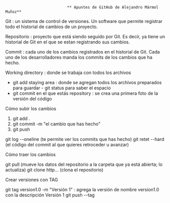                                ** Apuntes de GitHub de Alejandro Mármol Muñoz**

Git : un sistema de control de versiones. Un software que permite registrar todo el historial de cambios de un proyecto.

Repositorio : proyecto que está siendo seguido por Git. Es decir, ya tiene un historial de Git en el que se estan registrando sus cambios.

Commit : cada uno de los cambios registrados en el historial de Git. Cada uno de los desarrolladores manda los commits de los cambios que ha hecho.

Working directory : donde se trabaja con todos los archivos 
  - git add
staying area : donde se agregan todos los archivos preparados para guardar       - git status para saber el espacio 
  - git commit                                                                     en el que estás
repository :  se crea una primera foto de la versión del código


Cómo subir los cambios
1. git add .
2. git commit -m "el cambio que has hecho"
3. git push

git log --oneline (te permite ver los commits que has hecho)
git retet --hard (el código del commit al que quieres retroceder u avanzar)

Cómo traer los cambios

git pull (mueve los datos del repositorio a la carpeta que ya está abierta; lo actualiza)
git clone http... (clona el repositorio)

Crear versiones con TAG

git tag version1.0 -m "Versión 1" : agrega la versión de nombre version1.0 con la descripción Versión 1
git push --tag